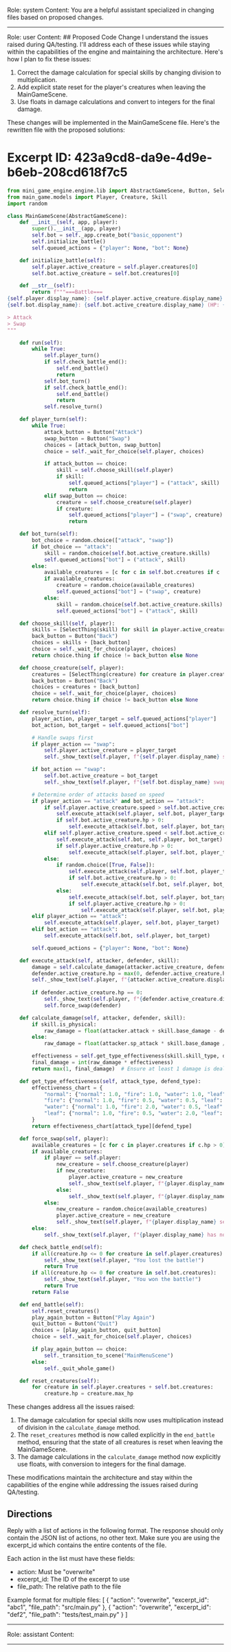 Role: system
Content: You are a helpful assistant specialized in changing files based on proposed changes.
__________________
Role: user
Content: ## Proposed Code Change
I understand the issues raised during QA/testing. I'll address each of these issues while staying within the capabilities of the engine and maintaining the architecture. Here's how I plan to fix these issues:

1. Correct the damage calculation for special skills by changing division to multiplication.
2. Add explicit state reset for the player's creatures when leaving the MainGameScene.
3. Use floats in damage calculations and convert to integers for the final damage.

These changes will be implemented in the MainGameScene file. Here's the rewritten file with the proposed solutions:

# Excerpt ID: 423a9cd8-da9e-4d9e-b6eb-208cd618f7c5
```python main_game/scenes/main_game_scene.py
from mini_game_engine.engine.lib import AbstractGameScene, Button, SelectThing, create_from_game_database
from main_game.models import Player, Creature, Skill
import random

class MainGameScene(AbstractGameScene):
    def __init__(self, app, player):
        super().__init__(app, player)
        self.bot = self._app.create_bot("basic_opponent")
        self.initialize_battle()
        self.queued_actions = {"player": None, "bot": None}

    def initialize_battle(self):
        self.player.active_creature = self.player.creatures[0]
        self.bot.active_creature = self.bot.creatures[0]

    def __str__(self):
        return f"""===Battle===
{self.player.display_name}: {self.player.active_creature.display_name} (HP: {self.player.active_creature.hp}/{self.player.active_creature.max_hp})
{self.bot.display_name}: {self.bot.active_creature.display_name} (HP: {self.bot.active_creature.hp}/{self.bot.active_creature.max_hp})

> Attack
> Swap
"""

    def run(self):
        while True:
            self.player_turn()
            if self.check_battle_end():
                self.end_battle()
                return
            self.bot_turn()
            if self.check_battle_end():
                self.end_battle()
                return
            self.resolve_turn()

    def player_turn(self):
        while True:
            attack_button = Button("Attack")
            swap_button = Button("Swap")
            choices = [attack_button, swap_button]
            choice = self._wait_for_choice(self.player, choices)

            if attack_button == choice:
                skill = self.choose_skill(self.player)
                if skill:
                    self.queued_actions["player"] = ("attack", skill)
                    return
            elif swap_button == choice:
                creature = self.choose_creature(self.player)
                if creature:
                    self.queued_actions["player"] = ("swap", creature)
                    return

    def bot_turn(self):
        bot_choice = random.choice(["attack", "swap"])
        if bot_choice == "attack":
            skill = random.choice(self.bot.active_creature.skills)
            self.queued_actions["bot"] = ("attack", skill)
        else:
            available_creatures = [c for c in self.bot.creatures if c != self.bot.active_creature and c.hp > 0]
            if available_creatures:
                creature = random.choice(available_creatures)
                self.queued_actions["bot"] = ("swap", creature)
            else:
                skill = random.choice(self.bot.active_creature.skills)
                self.queued_actions["bot"] = ("attack", skill)

    def choose_skill(self, player):
        skills = [SelectThing(skill) for skill in player.active_creature.skills]
        back_button = Button("Back")
        choices = skills + [back_button]
        choice = self._wait_for_choice(player, choices)
        return choice.thing if choice != back_button else None

    def choose_creature(self, player):
        creatures = [SelectThing(creature) for creature in player.creatures if creature != player.active_creature and creature.hp > 0]
        back_button = Button("Back")
        choices = creatures + [back_button]
        choice = self._wait_for_choice(player, choices)
        return choice.thing if choice != back_button else None

    def resolve_turn(self):
        player_action, player_target = self.queued_actions["player"]
        bot_action, bot_target = self.queued_actions["bot"]

        # Handle swaps first
        if player_action == "swap":
            self.player.active_creature = player_target
            self._show_text(self.player, f"{self.player.display_name} swapped to {player_target.display_name}!")

        if bot_action == "swap":
            self.bot.active_creature = bot_target
            self._show_text(self.player, f"{self.bot.display_name} swapped to {bot_target.display_name}!")

        # Determine order of attacks based on speed
        if player_action == "attack" and bot_action == "attack":
            if self.player.active_creature.speed > self.bot.active_creature.speed:
                self.execute_attack(self.player, self.bot, player_target)
                if self.bot.active_creature.hp > 0:
                    self.execute_attack(self.bot, self.player, bot_target)
            elif self.player.active_creature.speed < self.bot.active_creature.speed:
                self.execute_attack(self.bot, self.player, bot_target)
                if self.player.active_creature.hp > 0:
                    self.execute_attack(self.player, self.bot, player_target)
            else:
                if random.choice([True, False]):
                    self.execute_attack(self.player, self.bot, player_target)
                    if self.bot.active_creature.hp > 0:
                        self.execute_attack(self.bot, self.player, bot_target)
                else:
                    self.execute_attack(self.bot, self.player, bot_target)
                    if self.player.active_creature.hp > 0:
                        self.execute_attack(self.player, self.bot, player_target)
        elif player_action == "attack":
            self.execute_attack(self.player, self.bot, player_target)
        elif bot_action == "attack":
            self.execute_attack(self.bot, self.player, bot_target)

        self.queued_actions = {"player": None, "bot": None}

    def execute_attack(self, attacker, defender, skill):
        damage = self.calculate_damage(attacker.active_creature, defender.active_creature, skill)
        defender.active_creature.hp = max(0, defender.active_creature.hp - damage)
        self._show_text(self.player, f"{attacker.active_creature.display_name} used {skill.display_name} and dealt {damage} damage to {defender.active_creature.display_name}!")
        
        if defender.active_creature.hp == 0:
            self._show_text(self.player, f"{defender.active_creature.display_name} fainted!")
            self.force_swap(defender)

    def calculate_damage(self, attacker, defender, skill):
        if skill.is_physical:
            raw_damage = float(attacker.attack + skill.base_damage - defender.defense)
        else:
            raw_damage = float(attacker.sp_attack * skill.base_damage / defender.sp_defense)

        effectiveness = self.get_type_effectiveness(skill.skill_type, defender.creature_type)
        final_damage = int(raw_damage * effectiveness)
        return max(1, final_damage)  # Ensure at least 1 damage is dealt

    def get_type_effectiveness(self, attack_type, defend_type):
        effectiveness_chart = {
            "normal": {"normal": 1.0, "fire": 1.0, "water": 1.0, "leaf": 1.0},
            "fire": {"normal": 1.0, "fire": 0.5, "water": 0.5, "leaf": 2.0},
            "water": {"normal": 1.0, "fire": 2.0, "water": 0.5, "leaf": 0.5},
            "leaf": {"normal": 1.0, "fire": 0.5, "water": 2.0, "leaf": 0.5}
        }
        return effectiveness_chart[attack_type][defend_type]

    def force_swap(self, player):
        available_creatures = [c for c in player.creatures if c.hp > 0]
        if available_creatures:
            if player == self.player:
                new_creature = self.choose_creature(player)
                if new_creature:
                    player.active_creature = new_creature
                    self._show_text(self.player, f"{player.display_name} sent out {new_creature.display_name}!")
                else:
                    self._show_text(self.player, f"{player.display_name} has no more creatures able to battle!")
            else:
                new_creature = random.choice(available_creatures)
                player.active_creature = new_creature
                self._show_text(self.player, f"{player.display_name} sent out {new_creature.display_name}!")
        else:
            self._show_text(self.player, f"{player.display_name} has no more creatures able to battle!")

    def check_battle_end(self):
        if all(creature.hp <= 0 for creature in self.player.creatures):
            self._show_text(self.player, "You lost the battle!")
            return True
        if all(creature.hp <= 0 for creature in self.bot.creatures):
            self._show_text(self.player, "You won the battle!")
            return True
        return False

    def end_battle(self):
        self.reset_creatures()
        play_again_button = Button("Play Again")
        quit_button = Button("Quit")
        choices = [play_again_button, quit_button]
        choice = self._wait_for_choice(self.player, choices)

        if play_again_button == choice:
            self._transition_to_scene("MainMenuScene")
        else:
            self._quit_whole_game()

    def reset_creatures(self):
        for creature in self.player.creatures + self.bot.creatures:
            creature.hp = creature.max_hp
```

These changes address all the issues raised:

1. The damage calculation for special skills now uses multiplication instead of division in the `calculate_damage` method.
2. The `reset_creatures` method is now called explicitly in the `end_battle` method, ensuring that the state of all creatures is reset when leaving the MainGameScene.
3. The damage calculations in the `calculate_damage` method now explicitly use floats, with conversion to integers for the final damage.

These modifications maintain the architecture and stay within the capabilities of the engine while addressing the issues raised during QA/testing.

## Directions
Reply with a list of actions in the following format. The response should only contain the JSON list of actions, no other text.
Make sure you are using the excerpt_id which contains the entire contents of the file.

Each action in the list must have these fields:
- action: Must be "overwrite"
- excerpt_id: The ID of the excerpt to use
- file_path: The relative path to the file

Example format for multiple files:
[
    {
        "action": "overwrite",
        "excerpt_id": "abc1",
        "file_path": "src/main.py"
    },
    {
        "action": "overwrite",
        "excerpt_id": "def2",
        "file_path": "tests/test_main.py"
    }
]
__________________
Role: assistant
Content: 
__________________
